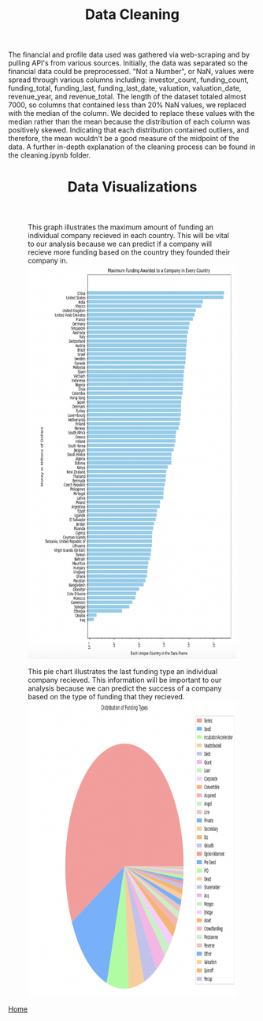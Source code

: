 <header>
        <h1>Data Cleaning</h1>
    </header>
The financial and profile data used was gathered via web-scraping and by pulling API's from various sources. Initially, the data was separated so the financial data could be preprocessed. "Not a Number", or NaN, values were spread through various columns including: investor_count, funding_count, funding_total, funding_last, funding_last_date, valuation, valuation_date, revenue_year, and revenue_total. The length of the dataset totaled almost 7000, so columns that contained less than 20% NaN values, we replaced with the median of the column. We decided to replace these values with the median rather than the mean because the distribution of each column was positively skewed. Indicating that each distribution contained outliers, and therefore, the mean wouldn't be a good measure of the midpoint of the data. A further in-depth explanation of the cleaning process can be found in the cleaning.ipynb folder. 

<header>
        <h1>Data Visualizations</h1>
    </header>

<main>
    <div class="image-container">
        <figure>
            <figcaption>This graph illustrates the maximum amount of funding an individual company recieved in each country. This will               be vital to our analysis because we can predict if a company will recieve more funding based on the country they founded                their company in.</figcaption>
             <img src = "visualizations/melbarh.png" style="width:600px;height:800px;">
        </figure>
        <figure>
            <figcaption>This pie chart illustrates the last funding type an individual company recieved. This information will be                    important to our analysis because we can predict the success of a company based on the type of funding that they recieved.             </figcaption>
            <img src = "visualizations/melpiechart.png" style="width:800px;height:600px;">
        </figure>
    </div>
</main>
<a href="https://wihi1131.github.io/Data-Mining-Project/">Home</a>
